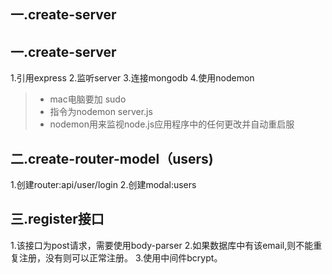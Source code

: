##  一.create-server 

##  一.create-server 
1.引用express 
2.监听server
3.连接mongodb 
4.使用nodemon
> *  mac电脑要加 sudo
> *  指令为nodemon server.js
> *  nodemon用来监视node.js应用程序中的任何更改并自动重启服

##  二.create-router-model（users)
1.创建router:api/user/login
2.创建modal:users

##  三.register接口
1.该接口为post请求，需要使用body-parser
2.如果数据库中有该email,则不能重复注册，没有则可以正常注册。
3.使用中间件bcrypt。